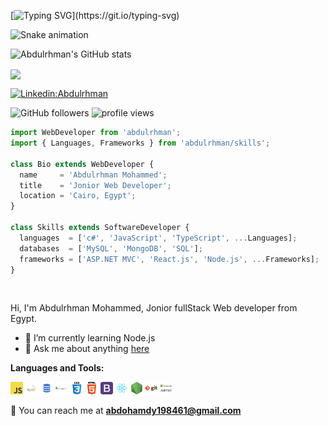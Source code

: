 [![Typing SVG](https://readme-typing-svg.herokuapp.com?font=jetbrains&pause=1000&center=true&vCenter=true&width=600&color=D93A7C&lines=Hi+there+%F0%9F%91%8B%2C+I+am+Abdulrhman+Mohammed;Welcome+to+My+Profile!;Over+2+years+of+programming+experience;Always+learning+new+things!)](https://git.io/typing-svg)

![Snake animation](https://github.com/abdulrhmanmohammed198/abdulrhmanmohammed198/blob/output/github-contribution-grid-snake.svg)

![Abdulrhman's GitHub stats](https://github-readme-stats-sigma-five.vercel.app/api?username=abdulrhmanmohammed198&show_icons=true&theme=radical)


  <a width="45%" align="right" href="https://github.com/abdulrhmanmohammed198/">
    <img align="center" src="https://github-readme-stats-sigma-five.vercel.app/api/top-langs/?username=abdulrhmanmohammed198&layout=compact&theme=radical&hide_border=true" />
  </a>

<!-- ![](https://komarev.com/ghpvc/?username=abdulrhmanmohammed)
[![Twitter URL](https://img.shields.io/static/v1?color=brightgreen&label=Twitter%20&logo=twitter&logoColor=white&style=for-the-badge&message=Follow)](https://twitter.com/abdullahghanem)
[![Instagram URL](https://img.shields.io/static/v1?color=brightgreen&label=Instagram&logo=Instagram&logoColor=white&style=for-the-badge&message=follow)](https://www.instagram.com/abdullahghanem)
[![LinkedIn URL](https://img.shields.io/static/v1?color=brightgreen&label=linkedin&logo=linkedin&logoColor=white&style=for-the-badge&message=Connect)](https://www.linkedin.com/in/abdullahghanem) -->

[![Linkedin:Abdulrhman](https://img.shields.io/badge/-Abdulrhman-blue?style=flat-square&logo=Linkedin&logoColor=white&link=https://www.linkedin.com/in/abdulrhman-mohamed-a551041a7)](https://www.linkedin.com/in/abdulrhman-mohamed198/)
<!-- [![Instagram:Abdulrhman](https://img.shields.io/badge/-Abdulrhman-red?style=flat-square&logo=instagram&logoColor=white&link=https://www.instagram.com//)](https://www.instagram.com//) -->
<!-- [![Twitter:Abdulrhman](https://img.shields.io/badge/-Abdulrhman-1b9bf0?style=flat-square&logo=twitter&logoColor=white&link=https://www.twitter.com//)](https://www.twitter.com//) -->
![GitHub followers](https://img.shields.io/github/followers/abdulrhmanmohammed198?label=Follow&style=social)
<img alt = "profile views" src="https://komarev.com/ghpvc/?username=abdulrhmanmohammed198&color=brightgreen">  


```javascript
import WebDeveloper from 'abdulrhman';
import { Languages, Frameworks } from 'abdulrhman/skills';

class Bio extends WebDeveloper {
  name     = 'Abdulrhman Mohammed';
  title    = 'Jonior Web Developer';
  location = 'Cairo, Egypt';
}

class Skills extends SoftwareDeveloper {
  languages  = ['c#', 'JavaScript', 'TypeScript', ...Languages];
  databases  = ['MySQL', 'MongoDB', 'SQL'];
  frameworks = ['ASP.NET MVC', 'React.js', 'Node.js', ...Frameworks];
}

```


<br />

Hi, I'm Abdulrhman Mohammed, Jonior fullStack Web developer from Egypt.

- 🌱 I’m currently learning Node.js 
- 💬 Ask me about anything [here](https://github.com/abdullahghanem/abdulrhmanmohammed198/issues)

**Languages and Tools:**  

<code><img height="20" src="https://raw.githubusercontent.com/github/explore/80688e429a7d4ef2fca1e82350fe8e3517d3494d/topics/javascript/javascript.png"></code>
<code><img height="20" src="https://raw.githubusercontent.com/github/explore/80688e429a7d4ef2fca1e82350fe8e3517d3494d/topics/mysql/mysql.png"></code> 
<code><img height="20" src="https://raw.githubusercontent.com/github/explore/80688e429a7d4ef2fca1e82350fe8e3517d3494d/topics/sql/sql.png"></code>
<code><img height="20" src="https://raw.githubusercontent.com/github/explore/80688e429a7d4ef2fca1e82350fe8e3517d3494d/topics/mongodb/mongodb.png"></code>
<code><img height="20" src="https://raw.githubusercontent.com/github/explore/80688e429a7d4ef2fca1e82350fe8e3517d3494d/topics/css/css.png"></code>
<code><img height="20" src="https://raw.githubusercontent.com/github/explore/80688e429a7d4ef2fca1e82350fe8e3517d3494d/topics/html/html.png"></code>
<code><img height="20" src="https://raw.githubusercontent.com/github/explore/80688e429a7d4ef2fca1e82350fe8e3517d3494d/topics/bootstrap/bootstrap.png"></code>
<code><img height="20" src="https://raw.githubusercontent.com/github/explore/80688e429a7d4ef2fca1e82350fe8e3517d3494d/topics/react/react.png"></code>
<code><img height="20" src="https://raw.githubusercontent.com/github/explore/80688e429a7d4ef2fca1e82350fe8e3517d3494d/topics/nodejs/nodejs.png"></code>
<code><img height="20" src="https://raw.githubusercontent.com/github/explore/80688e429a7d4ef2fca1e82350fe8e3517d3494d/topics/git/git.png"></code>
<code><img height="20" src="https://raw.githubusercontent.com/github/explore/80688e429a7d4ef2fca1e82350fe8e3517d3494d/topics/aspnet/aspnet.png"></code>





<p>📧 You can reach me at <a href="mailto:abdohamdy198461@gmail.com"><b>abdohamdy198461@gmail.com</b></a></p>



